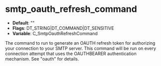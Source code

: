 # smtp_oauth_refresh_command

- **Default**: ""
- **Flags**: DT_STRING|DT_COMMAND|DT_SENSITIVE
- **Variable**: C_SmtpOauthRefreshCommand

The command to run to generate an OAUTH refresh token for
authorizing your connection to your SMTP server.  This command will be
run on every connection attempt that uses the OAUTHBEARER authentication
mechanism.  See "oauth" for details.
